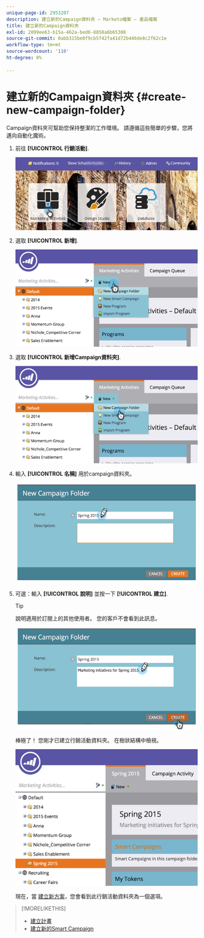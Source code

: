 ```yaml
---
unique-page-id: 2953207
description: 建立新的Campaign資料夾 — Marketo檔案 — 產品檔案
title: 建立新的Campaign資料夾
exl-id: 2899ee63-b15a-462a-bed6-8858a6b65308
source-git-commit: 0abb315be0f9cb5f42fa41d72b446de8c2f62c1e
workflow-type: tm+mt
source-wordcount: '110'
ht-degree: 0%

---
```


# 建立新的Campaign資料夾 {#create-new-campaign-folder}

Campaign資料夾可幫助您保持整潔的工作環境。 請遵循這些簡單的步驟，您將邁向自動化魔術。

1. 前往 **[!UICONTROL 行銷活動]**.

   ![](assets/login-marketing-activities.png)

1. 選取 **[!UICONTROL 新增]**.

   ![](assets/image2015-2-25-7-3a57-3a18.png)

1. 選取 **[!UICONTROL 新增Campaign資料夾]**.

   ![](assets/image2015-2-25-7-3a58-3a15.png)

1. 輸入 **[!UICONTROL 名稱]** 用於campaign資料夾。

   ![](assets/image2015-2-25-8-3a0-3a20.png)

1. 可選：輸入 **[!UICONTROL 說明]** 並按一下 **[!UICONTROL 建立]**.

   >[!TIP]
   >
   >說明適用於訂閱上的其他使用者。 您的客戶不會看到此訊息。

   ![](assets/image2015-2-25-8-3a9-3a3.png)

   棒極了！ 您剛才已建立行銷活動資料夾。 在樹狀結構中檢視。

   ![](assets/image2015-2-25-8-3a10-3a29.png)

   現在，當 [建立新方案](/help/marketo/product-docs/core-marketo-concepts/programs/creating-programs/create-a-program.md)，您會看到此行銷活動資料夾為一個選項。

>[!MORELIKETHIS]
>
>* [建立計畫](/help/marketo/product-docs/core-marketo-concepts/programs/creating-programs/create-a-program.md)
>* [建立新的Smart Campaign](/help/marketo/product-docs/core-marketo-concepts/smart-campaigns/creating-a-smart-campaign/create-a-new-smart-campaign.md)
